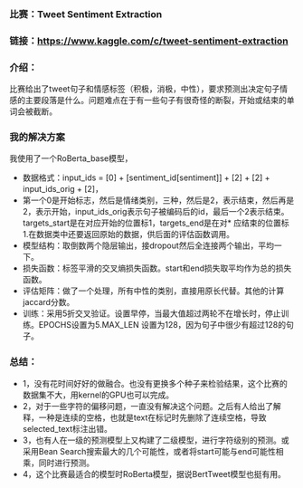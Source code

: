 ### 比赛：Tweet Sentiment Extraction
### 链接：https://www.kaggle.com/c/tweet-sentiment-extraction

### 介绍：
比赛给出了tweet句子和情感标签（积极，消极，中性），要求预测出决定句子情感的主要段落是什么。问题难点在于有一些句子有很奇怪的断裂，开始或结束的单词会被截断。

### 我的解决方案
我使用了一个RoBerta_base模型，  
* 数据格式：input_ids = [0] + [sentiment_id[sentiment]] + [2] + [2] + input_ids_orig + [2]， 
* 第一个0是开始标志，然后是情绪类别，三种，然后是2，表示结束，然后再是2，表示开始，input_ids_orig表示句子被编码后的id，最后一个2表示结束。targets_start是在对应开始的位置标1，targets_end是在对* 应结束的位置标1.在数据类中还要返回原始的数据，供后面的评估函数调用。
* 模型结构：取倒数两个隐层输出，接dropout然后全连接两个输出，平均一下。
* 损失函数：标签平滑的交叉熵损失函数。start和end损失取平均作为总的损失函数。
* 评估矩阵：做了一个处理，所有中性的类别，直接用原长代替。其他的计算jaccard分数。
* 训练：采用5折交叉验证。设置早停，当最大值超过两轮不在增长时，停止训练。EPOCHS设置为5.MAX_LEN 设置为128，因为句子中很少有超过128的句子。  

### 总结：
* 1，没有花时间好好的做融合。也没有更换多个种子来检验结果，这个比赛的数据集不大，用kernel的GPU也可以完成。
* 2，对于一些字符的偏移问题，一直没有解决这个问题。之后有人给出了解释，一种是连续的空格，也就是text在标记时先删除了连续空格，导致selected_text标注出错。
* 3，也有人在一级的预测模型上又构建了二级模型，进行字符级别的预测。或采用Bean Search搜索最大的几个可能性，或者将start可能与end可能性相乘，同时进行预测。
* 4，这个比赛最适合的模型时RoBerta模型，据说BertTweet模型也挺有用。
